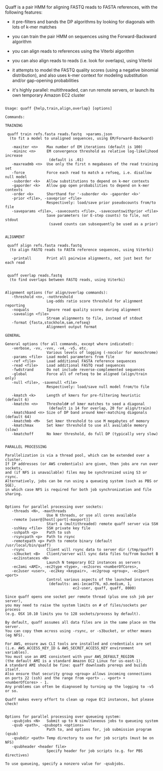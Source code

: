 Quaff is a pair HMM for aligning FASTQ reads to FASTA references,
with the following features:

- it pre-filters and bands the DP algorithms by looking for diagonals
  with lots of k-mer matches

- you can train the pair HMM on sequences using the Forward-Backward
  algorithm

- you can align reads to references using the Viterbi algorithm

- you can also align reads to reads (i.e. look for overlaps), using
  Viterbi

- it attempts to model the FASTQ quality scores (using a negative
  binomial distribution), and also uses k-mer context for modeling
  substitution and/or gap-opening probabilities

- it's highly parallel: multithreaded, can run remote servers,
  or launch its own temporary Amazon EC2 cluster

<pre><code>
Usage: quaff {help,train,align,overlap} [options]

Commands:

TRAINING

 quaff train refs.fasta reads.fastq  &gt;params.json
  (to fit a model to unaligned sequences, using EM/Forward-Backward)

   -maxiter &lt;n&gt;    Max number of EM iterations (default is 100)
   -mininc &lt;n&gt;     EM convergence threshold as relative log-likelihood increase
                    (default is .01)
   -maxreadmb &lt;n&gt;  Use only the first n megabases of the read training set
   -force          Force each read to match a refseq, i.e. disallow null model
   -suborder &lt;k&gt;   Allow substitutions to depend on k-mer contexts
   -gaporder &lt;k&gt;   Allow gap open probabilities to depend on k-mer contexts
   -order &lt;k&gt;      Shorthand for '-suborder &lt;k&gt; -gaporder &lt;k&gt;'
   -prior &lt;file&gt;, -saveprior &lt;file&gt;
                   Respectively: load/save prior pseudocounts from/to file
   -saveparams &lt;file&gt;, -savecounts &lt;file&gt;, -savecountswithprior &lt;file&gt;
                   Save parameters (or E-step counts) to file, not stdout
                    (saved counts can subsequently be used as a prior)


ALIGNMENT

 quaff align refs.fasta reads.fastq
  (to align FASTQ reads to FASTA reference sequences, using Viterbi)

   -printall       Print all pairwise alignments, not just best for each read


 quaff overlap reads.fastq
  (to find overlaps between FASTQ reads, using Viterbi)


Alignment options (for align/overlap commands):
   -threshold &lt;n&gt;, -nothreshold
                   Log-odds ratio score threshold for alignment reporting
   -noquals        Ignore read quality scores during alignment
   -savealign &lt;file&gt;
                   Stream alignments to file, instead of stdout
   -format {fasta,stockholm,sam,refseq}
                   Alignment output format

GENERAL

General options (for all commands, except where indicated):
   -verbose, -vv, -vvv, -v4, -v5, etc.
                   Various levels of logging (-nocolor for monochrome)
   -params &lt;file&gt;  Load model parameters from file
   -ref &lt;file&gt;     Load additional FASTA reference sequences
   -read &lt;file&gt;    Load additional FASTQ read sequences
   -fwdstrand      Do not include reverse-complemented sequences
   -global         Force all of refseq to be aligned (align/train only)
   -null &lt;file&gt;, -savenull &lt;file&gt;
                   Respectively: load/save null model from/to file

   -kmatch &lt;k&gt;     Length of kmers for pre-filtering heuristic (default 6)
   -kmatchn &lt;n&gt;    Threshold# of kmer matches to seed a diagonal
                    (default is 14 for overlap, 20 for align/train)
   -kmatchband &lt;n&gt; Size of DP band around kmer-matching diagonals (default 64)
   -kmatchmb &lt;M&gt;   Set kmer threshold to use M megabytes of memory
   -kmatchmax      Set kmer threshold to use all available memory (slow)
   -kmatchoff      No kmer threshold, do full DP (typically very slow)


PARALLEL PROCESSING

Parallelization is via a thread pool, which can be extended over a cluster.
If IP addresses (or AWS credentials) are given, then jobs are run over sockets,
and (if NFS is unavailable) files may be synchronized using S3 or rsync.
Alternatively, jobs can be run using a queueing system (such as PBS or SGE),
in which case NFS is required for both job synchronization and file sharing.


Options for parallel processing over sockets:
   -threads &lt;N&gt;, -maxthreads
                   Use N threads, or use all cores available
   -remote [user@]host[:port[-maxport]]
                   Start a (multithreaded) remote quaff server via SSH
   -sshkey &lt;file&gt;  SSH private key file
   -sshpath &lt;p&gt;    Path to ssh
   -rsyncpath &lt;p&gt;  Path to rsync
   -remotepath &lt;p&gt; Path to remote binary (default /usr/local/bin/quaff)
   -rsync          Client will rsync data to server dir (/tmp/quaff)
   -s3bucket &lt;B&gt;   Client/server will sync data files to/from bucket B
   -ec2instances &lt;N&gt;
                   Launch N temporary EC2 instances as servers
   -ec2ami &lt;AMI&gt;, -ec2type &lt;type&gt;, -ec2cores &lt;numberOfCores&gt;,
   -ec2user &lt;user&gt;, -ec2key &lt;keypair&gt;, -ec2group &lt;group&gt;, -ec2port &lt;port&gt;
                   Control various aspects of the launched instances
                    (defaults: ami-1ecae776, m3.medium, 1,
                               ec2-user, quaff, quaff, 8000)

Since quaff opens one socket per remote thread (plus one ssh job per server),
you may need to raise the system limits on # of files/sockets per process
(e.g. OSX 10.10 limits you to 128 sockets/process by default).

By default, quaff assumes all data files are in the same place on the server.
You can copy them across using -rsync, or -s3bucket, or other means (eg NFS).

For AWS, ensure aws CLI tools are installed and credentials are set
(i.e. AWS_ACCESS_KEY_ID & AWS_SECRET_ACCESS_KEY environment variables).
You must use an AMI consistent with your AWS_DEFAULT_REGION
(the default AMI is a standard Amazon EC2 Linux for us-east-1).
A standard AMI should be fine: quaff downloads prereqs and builds itself.
Also ensure that security group &lt;group&gt; allows incoming connections
on ports 22 (ssh) and the range from &lt;port&gt; .. &lt;port&gt; + &lt;numberOfCores&gt; - 1.
Any problems can often be diagnosed by turning up the logging to -v5 or so.

Quaff makes every effort to clean up rogue EC2 instances, but please check!


Options for parallel processing over queueing system:
   -qsubjobs &lt;N&gt;   Submit up to N simultaneous jobs to queueing system
   -qsub &lt;path&gt;, -qsubopts &lt;options&gt;
                   Path to, and options for, job submission program (qsub)
   -qsubdir &lt;path&gt; Temp directory to use for job scripts (must be on NFS)
   -qsubheader &lt;header file&gt;
                   Specify header for job scripts (e.g. for PBS directives)

To use queueing, specify a nonzero value for -qsubjobs.

</code></pre>
